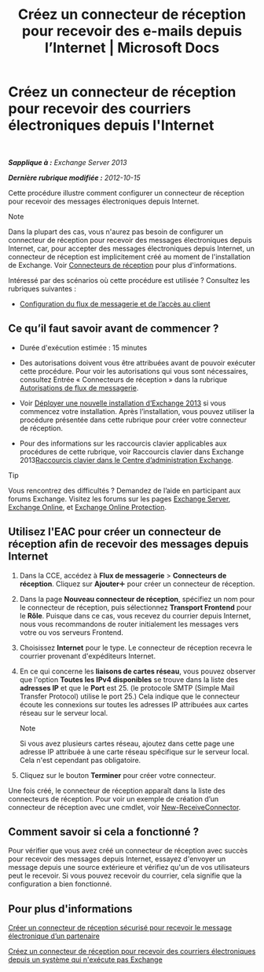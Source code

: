 ﻿---
title: "Créez un connecteur de réception pour recevoir des e-mails depuis l’Internet | Microsoft Docs"
TOCTitle: Créez un connecteur de réception pour recevoir des courriers électroniques depuis l'Internet
ms:assetid: 534bbd32-a0db-4d50-9579-4933b156d7b3
ms:mtpsurl: https://technet.microsoft.com/fr-fr/library/JJ657447(v=EXCHG.150)
ms:contentKeyID: 50478206
ms.date: 04/24/2018
mtps_version: v=EXCHG.150
ms.translationtype: HT
---

# Créez un connecteur de réception pour recevoir des courriers électroniques depuis l'Internet

 

_**Sapplique à :** Exchange Server 2013_

_**Dernière rubrique modifiée :** 2012-10-15_

Cette procédure illustre comment configurer un connecteur de réception pour recevoir des messages électroniques depuis Internet.

> [!NOTE]
> Dans la plupart des cas, vous n'aurez pas besoin de configurer un connecteur de réception pour recevoir des messages électroniques depuis Internet, car, pour accepter des messages électroniques depuis Internet, un connecteur de réception est implicitement créé au moment de l'installation de Exchange. Voir <a href="receive-connectors-exchange-2013-help.md">Connecteurs de réception</a> pour plus d'informations.


Intéressé par des scénarios où cette procédure est utilisée ? Consultez les rubriques suivantes :

  - [Configuration du flux de messagerie et de l’accès au client](configure-mail-flow-and-client-access-exchange-2013-help.md)

## Ce qu’il faut savoir avant de commencer ?

  - Durée d'exécution estimée : 15 minutes

  - Des autorisations doivent vous être attribuées avant de pouvoir exécuter cette procédure. Pour voir les autorisations qui vous sont nécessaires, consultez Entrée « Connecteurs de réception » dans la rubrique [Autorisations de flux de messagerie](mail-flow-permissions-exchange-2013-help.md).

  - Voir [Déployer une nouvelle installation d’Exchange 2013](deploy-a-new-installation-of-exchange-2013-exchange-2013-help.md) si vous commencez votre installation. Après l’installation, vous pouvez utiliser la procédure présentée dans cette rubrique pour créer votre connecteur de réception.

  - Pour des informations sur les raccourcis clavier applicables aux procédures de cette rubrique, voir Raccourcis clavier dans Exchange 2013[Raccourcis clavier dans le Centre d’administration Exchange](keyboard-shortcuts-in-the-exchange-admin-center-exchange-online-protection-help.md).

> [!TIP]
> Vous rencontrez des difficultés ? Demandez de l’aide en participant aux forums Exchange. Visitez les forums sur les pages <a href="https://go.microsoft.com/fwlink/p/?linkid=60612">Exchange Server</a>, <a href="https://go.microsoft.com/fwlink/p/?linkid=267542">Exchange Online</a>, et <a href="https://go.microsoft.com/fwlink/p/?linkid=285351">Exchange Online Protection</a>.


## Utilisez l'EAC pour créer un connecteur de réception afin de recevoir des messages depuis Internet

1.  Dans la CCE, accédez à **Flux de messagerie** \> **Connecteurs de réception**. Cliquez sur **Ajouter**![Icône Ajouter](images/JJ218640.c1e75329-d6d7-4073-a27d-498590bbb558(EXCHG.150).gif "Icône Ajouter") pour créer un connecteur de réception.

2.  Dans la page **Nouveau connecteur de réception**, spécifiez un nom pour le connecteur de réception, puis sélectionnez **Transport Frontend** pour le **Rôle**. Puisque dans ce cas, vous recevez du courrier depuis Internet, nous vous recommandons de router initialement les messages vers votre ou vos serveurs Frontend.

3.  Choisissez **Internet** pour le type. Le connecteur de réception recevra le courrier provenant d'expéditeurs Internet.

4.  En ce qui concerne les **liaisons de cartes réseau**, vous pouvez observer que l'option **Toutes les IPv4 disponibles** se trouve dans la liste des **adresses IP** et que le **Port** est 25. (le protocole SMTP (Simple Mail Transfer Protocol) utilise le port 25.) Cela indique que le connecteur écoute les connexions sur toutes les adresses IP attribuées aux cartes réseau sur le serveur local.
    
    > [!NOTE]
    > Si vous avez plusieurs cartes réseau, ajoutez dans cette page une adresse IP attribuée à une carte réseau spécifique sur le serveur local. Cela n'est cependant pas obligatoire.


5.  Cliquez sur le bouton **Terminer** pour créer votre connecteur.

Une fois créé, le connecteur de réception apparaît dans la liste des connecteurs de réception. Pour voir un exemple de création d’un connecteur de réception avec une cmdlet, voir [New-ReceiveConnector](https://technet.microsoft.com/fr-fr/library/bb125139\(v=exchg.150\)).

## Comment savoir si cela a fonctionné ?

Pour vérifier que vous avez créé un connecteur de réception avec succès pour recevoir des messages depuis Internet, essayez d'envoyer un message depuis une source extérieure et vérifiez qu'un de vos utilisateurs peut le recevoir. Si vous pouvez recevoir du courrier, cela signifie que la configuration a bien fonctionné.

## Pour plus d'informations

[Créer un connecteur de réception sécurisé pour recevoir le message électronique d’un partenaire](create-a-secure-receive-connector-to-receive-email-from-a-partner-exchange-2013-help.md)

[Créez un connecteur de réception pour recevoir des courriers électroniques depuis un système qui n'exécute pas Exchange](create-a-receive-connector-to-receive-email-from-a-system-not-running-exchange-exchange-2013-help.md)

